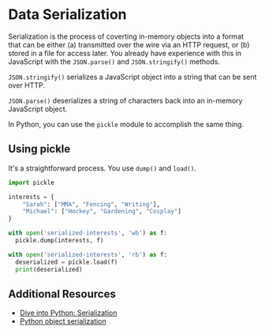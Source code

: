 # Data Serialization

Serialization is the process of coverting in-memory objects into a format that can be either (a) transmitted over the wire via an HTTP request, or (b) stored in a file for access later. You already have experience with this in JavaScript with the `JSON.parse()` and `JSON.stringify()` methods.

`JSON.stringify()` serializes a JavaScript object into a string that can be sent over HTTP.

`JSON.parse()` deserializes a string of characters back into an in-memory JavaScript object.

In Python, you can use the `pickle` module to accomplish the same thing.

## Using pickle

It's a straightforward process. You use `dump()` and `load()`.

```python
import pickle

interests = {
    "Sarah": ["MMA", "Fencing", "Writing"],
    "Michael": ["Hockey", "Gardening", "Cosplay"]
}

with open('serialized-interests', 'wb') as f:
  pickle.dump(interests, f)

with open('serialized-interests', 'rb') as f:
  deserialized = pickle.load(f)
  print(deserialized)
```

## Additional Resources

* [Dive into Python: Serialization](http://www.diveintopython3.net/serializing.html)
* [Python object serialization](https://docs.python.org/3.3/library/pickle.html)